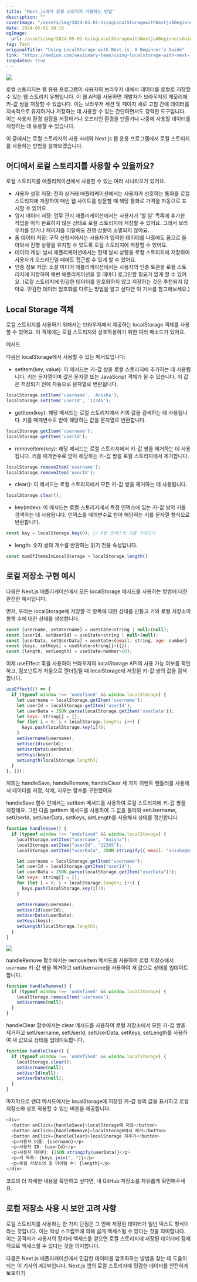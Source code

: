 ```yaml
---
title: "Next.js에서 로컬 스토리지 사용하는 방법"
description: ""
coverImage: "/assets/img/2024-05-01-UsingLocalStoragewithNextjsABeginnersGuide_0.png"
date: 2024-05-01 18:10
ogImage: 
  url: /assets/img/2024-05-01-UsingLocalStoragewithNextjsABeginnersGuide_0.png
tag: Tech
originalTitle: "Using LocalStorage with Next.js: A Beginner’s Guide"
link: "https://medium.com/wesionary-team/using-localstorage-with-next-js-a-beginners-guide-7fc4f8bfd9dc"
isUpdated: true
---
```





<img src="/assets/img/2024-05-01-UsingLocalStoragewithNextjsABeginnersGuide_0.png" />

로컬 스토리지는 웹 응용 프로그램이 사용자의 브라우저 내에서 데이터를 로컬로 저장할 수 있는 웹 스토리지 유형입니다. 이 웹 API를 사용하면 개발자가 브라우저의 메모리에 키-값 쌍을 저장할 수 있습니다. 이는 브라우저 세션 및 페이지 새로 고침 간에 데이터를 지속적으로 유지하거나 저장하는 데 사용할 수 있는 간단하면서도 강력한 도구입니다. 이는 사용자 환경 설정을 저장하거나 오프라인 환경을 만들거나 나중에 사용할 데이터를 저장하는 데 유용할 수 있습니다.

이 글에서는 로컬 스토리지의 사용 사례와 Next.js 웹 응용 프로그램에서 로컬 스토리지를 사용하는 방법을 살펴보겠습니다.

## 어디에서 로컬 스토리지를 사용할 수 있을까요?

<div class="content-ad"></div>

로컬 스토리지를 애플리케이션에서 사용할 수 있는 여러 시나리오가 있어요. 

- 사용자 설정 저장: 전자 상거래 애플리케이션에서는 사용자가 선호하는 통화를 로컬 스토리지에 저장하여 매번 웹 사이트를 방문할 때 해당 통화로 가격을 자동으로 표시할 수 있어요.
- 임시 데이터 저장: 업무 관리 애플리케이션에서는 사용자가 '할 일' 목록에 추가한 작업을 아직 완료하지 않은 상태로 로컬 스토리지에 저장할 수 있어요. 그래서 브라우저를 닫거나 페이지를 이탈해도 진행 상황이 소멸되지 않아요.
- 폼 데이터 저장: 구직 신청서에서는 사용자가 입력한 데이터를 나중에도 폼으로 돌아와서 진행 상황을 유지할 수 있도록 로컬 스토리지에 저장할 수 있어요.
- 데이터 캐싱: 날씨 애플리케이션에서는 현재 날씨 상황을 로컬 스토리지에 저장하여 사용자가 오프라인일 때에도 접근할 수 있게 할 수 있어요.
- 인증 정보 저장: 소셜 미디어 애플리케이션에서는 사용자의 인증 토큰을 로컬 스토리지에 저장하여 매번 애플리케이션을 열 때마다 로그인할 필요가 없게 할 수 있어요. (로컬 스토리지에 민감한 데이터를 암호화하지 않고 저장하는 것은 추천되지 않아요. 민감한 데이터 암호화를 다루는 방법을 알고 싶다면 이 기사를 참고해보세요.)

## Local Storage 객체

로컬 스토리지를 사용하기 위해서는 브라우저에서 제공하는 localStorage 객체를 사용할 수 있어요. 이 객체에는 로컬 스토리지와 상호작용하기 위한 여러 메소드가 있어요.

<div class="content-ad"></div>

메서드

다음은 localStorage에서 사용할 수 있는 메서드입니다:

- setItem(key, value): 이 메서드는 키-값 쌍을 로컬 스토리지에 추가하는 데 사용됩니다. 키는 문자열이며 값은 문자열 또는 JavaScript 객체가 될 수 있습니다. 이 값은 저장되기 전에 자동으로 문자열로 변환됩니다.

```js
localStorage.setItem('username', 'Anisha');
localStorage.setItem('userId', '12345');
```

<div class="content-ad"></div>

- getItem(key): 해당 메서드는 로컬 스토리지에서 키의 값을 검색하는 데 사용됩니다. 키를 매개변수로 받아 해당하는 값을 문자열로 반환합니다.

```js
localStorage.getItem('username');
localStorage.getItem('userId');
```

- removeItem(key): 해당 메서드는 로컬 스토리지에서 키-값 쌍을 제거하는 데 사용됩니다. 키를 매개변수로 받아 해당하는 키-값 쌍을 로컬 스토리지에서 제거합니다.

```js
localStorage.removeItem('username');
localStorage.removeItem('userId');
```

<div class="content-ad"></div>

- clear(): 이 메서드는 로컬 스토리지에서 모든 키-값 쌍을 제거하는 데 사용됩니다.

```js
localStorage.clear();
```

- key(index): 이 메서드는 로컬 스토리지에서 특정 인덱스에 있는 키-값 쌍의 키를 검색하는 데 사용됩니다. 인덱스를 매개변수로 받아 해당하는 키를 문자열 형식으로 반환합니다.

```js
const key = localStorage.key(0); // 0번 인덱스의 키를 가져오기
```

<div class="content-ad"></div>

- length: 숫자 쌍의 개수를 반환하는 읽기 전용 속성입니다.

```js
const numOfItemsInLocalStorage = localStorage.length()
```

## 로컬 저장소 구현 예시

다음은 Next.js 애플리케이션에서 모든 localStorage 메서드를 사용하는 방법에 대한 완전한 예시입니다:

<div class="content-ad"></div>

먼저, 우리는 localStorage에 저장할 각 항목에 대한 상태를 만들고 키와 로컬 저장소의 항목 수에 대한 상태를 생성합니다.

```js
const [username, setUsername] = useState<string | null>(null);
const [userId, setUserId] = useState<string | null>(null);
const [userData, setUserData] = useState<{email: string, age: number} | null>(null);
const [keys, setKeys] = useState<string[]>([]);
const [length, setLength] = useState<number>(0);
```

이제 useEffect 훅을 사용하여 브라우저의 localStorage API의 사용 가능 여부를 확인하고, 컴포넌트가 처음으로 렌더링될 때 localStorage에 저장된 키-값 쌍의 값을 검색합니다.

```js
useEffect(() => {
  if (typeof window !== 'undefined' && window.localStorage) {
    let username = localStorage.getItem('username');
    let userId = localStorage.getItem('userId');
    let userData = JSON.parse(localStorage.getItem('userData'));
    let keys: string[] = [];
    for (let i = 0; i < localStorage.length; i++) {
      keys.push(localStorage.key(i)!);
    }
    setUsername(username);
    setUserId(userId);
    setUserData(userData);
    setKeys(keys);
    setLength(localStorage.length);
  }
}, []);
```

<div class="content-ad"></div>

저희는 handleSave, handleRemove, handleClear 세 가지 이벤트 핸들러를 사용해서 데이터를 저장, 삭제, 지우는 함수를 구현했어요.

handleSave 함수 안에서는 setItem 메서드를 사용하여 로컬 스토리지에 키-값 쌍을 저장해요. 그런 다음 getItem 메서드를 사용하여 그 값을 불러와 setUsername, setUserId, setUserData, setKeys, setLength를 사용해서 상태를 갱신합니다.

```js
function handleSave() {
  if (typeof window !== "undefined" && window.localStorage) {
    localStorage.setItem("username", "Anisha");
    localStorage.setItem("userId", "12345");
    localStorage.setItem("userData", JSON.stringify({ email: "anisha@example.com", age: 25 }));

    let username = localStorage.getItem("username");
    let userId = localStorage.getItem("userId");
    let userData = JSON.parse(localStorage.getItem("userData")!);
    let keys: string[] = [];
    for (let i = 0; i < localStorage.length; i++) {
      keys.push(localStorage.key(i)!);
    }

    setUsername(username);
    setUserId(userId);
    setUserData(userData);
    setKeys(keys);
    setLength(localStorage.length);
  }
}
```

<img src="/assets/img/2024-05-01-UsingLocalStoragewithNextjsABeginnersGuide_1.png" />

<div class="content-ad"></div>

handleRemove 함수에서는 removeItem 메서드를 사용하여 로컬 저장소에서 `username` 키-값 쌍을 제거하고 setUsername을 사용하여 새 값으로 상태를 업데이트합니다.

```js
function handleRemove() {
  if (typeof window !== 'undefined' && window.localStorage) {
    localStorage.removeItem('username');
    setUsername(null);
  }
}
```

handleClear 함수에서는 clear 메서드를 사용하여 로컬 저장소에서 모든 키-값 쌍을 제거하고 setUsername, setUserId, setUserData, setKeys, setLength를 사용하여 새 값으로 상태를 업데이트합니다.

```js
function handleClear() {
  if (typeof window !== 'undefined' && window.localStorage) {
    localStorage.clear();
    setUsername(null);
    setUserId(null);
    setUserData(null);
  }
}
```

<div class="content-ad"></div>

마지막으로 렌더 메서드에서는 localStorage에 저장된 키-값 쌍의 값을 표시하고 로컬 저장소와 상호 작용할 수 있는 버튼을 제공합니다.

```js
<div>
  <button onClick={handleSave}>localStorage에 저장</button>
  <button onClick={handleRemove}>localStorage에서 제거</button>
  <button onClick={handleClear}>localStorage 지우기</button>
  <p>사용자 이름: {username}</p>
  <p>사용자 ID: {userId}</p>
  <p>사용자 데이터: {JSON.stringify(userData)}</p>
  <p>키 목록: {keys.join(", ")}</p>
  <p>로컬 저장소의 총 아이템 수: {length}</p>
</div>
```

코드의 더 자세한 내용을 확인하고 싶다면, 내 GitHub 저장소를 자유롭게 확인해주세요.

## 로컬 저장소 사용 시 보안 고려 사항

<div class="content-ad"></div>

로컬 스토리지를 사용하는 한 가지 단점은 그 안에 저장된 데이터가 일반 텍스트 형식이라는 것입니다. 이는 악성 스크립트에 의해 쉽게 액세스될 수 있다는 것을 의미합니다. 이는 공격자가 사용자의 장치에 액세스를 얻으면 로컬 스토리지에 저장된 데이터에 잠재적으로 액세스할 수 있다는 것을 의미합니다.

다음은 Next.js 애플리케이션에서 민감한 데이터를 암호화하는 방법을 찾는 데 도움이 되는 이 기사의 제2부입니다. Next.js 앱의 로컬 스토리지에 민감한 데이터를 안전하게 보호하기